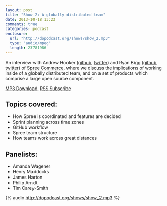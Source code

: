 ```yaml
---
layout: post
title: "Show 2: A globally distributed team"
date: 2013-10-18 13:23
comments: true
categories: podcast
enclosure:
  url: "http://dopodcast.org/shows/show_2.mp3"
  type: "audio/mpeg"
  length: 23781986
---
```

An interview with Andrew Hooker ([github](https://github.com/GeekOnCoffee), [twitter](https://twitter.com/GeekOnCoffee)) and Ryan Bigg ([github](https://github.com/radar), [twitter](https://twitter.com/ryanbigg)) of [Spree Commerce](http://spreecommerce.com), where we discuss the implications of working inside of a globally distributed team, and on a set of products which comprise a large open source component.

[MP3 Download](http://dopodcast.org/shows/show_2.mp3), [RSS Subscribe](http://dopodcast.org/rss.xml)

## Topics covered:
- How Spree is coordinated and features are decided
- Sprint planning across time zones
- GitHub workflow
- Spree team structure
- How teams work across great distances

## Panelists:
- Amanda Wagener
- Henry Maddocks
- James Harton
- Philip Arndt
- Tim Carey-Smith

{% audio http://dopodcast.org/shows/show_2.mp3 %}
